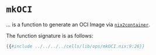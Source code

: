 # `mkOCI`

... is a function to generate an OCI Image via [`nix2container`][n2c].

The function signature is as follows:

```nix
{{#include ../../../../cells/lib/ops/mkOCI.nix:9:26}}
```

[n2c]: https://github.com/nlewo/nix2container
